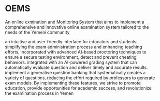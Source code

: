 # OEMS
An online exmination and Monitoring System that aims to implement a comprehensive and innovative online examination system tailored to the needs of the Yemeni community



an intuitive and user-friendly interface for educators and students, simplifying the exam administration process and enhancing teaching efforts.
incorporated with advanced AI-based proctoring techniques to ensure a secure testing environment, detect and prevent cheating behaviors.
integrated with an AI-powered grading system that can automatically evaluate question and deliver timely and accurate results. 
implement a generative question banking that systematically creates a variety of questions, reducing the effort required by professors to generate exam models.
By implementing these features, we strive to promote education, provide opportunities for academic success, and revolutionize the examination process in Yemen
